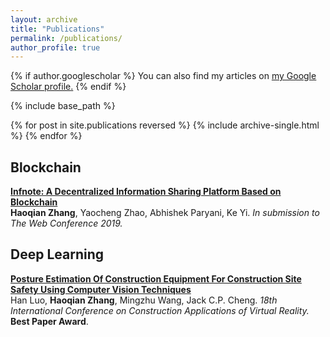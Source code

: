 ```yaml
---
layout: archive
title: "Publications"
permalink: /publications/
author_profile: true
---
```


{% if author.googlescholar %}
  You can also find my articles on <u><a href="{{author.googlescholar}}">my Google Scholar profile</a>.</u>
{% endif %}

{% include base_path %}

{% for post in site.publications reversed %}
  {% include archive-single.html %}
{% endfor %}

## Blockchain

<b>[Infnote: A Decentralized Information Sharing Platform Based on Blockchain](#)</b> <br>
<b>Haoqian Zhang</b>, Yaocheng Zhao, Abhishek Paryani, Ke Yi. <i>In submission to The Web Conference 2019.</i>

## Deep Learning

<b>[Posture Estimation Of Construction Equipment For Construction Site Safety Using Computer Vision Techniques](#)</b> <br>
Han Luo, <b>Haoqian Zhang</b>, Mingzhu Wang, Jack C.P. Cheng. <i>18th International Conference on Construction Applications of Virtual Reality.</i> <b>Best Paper Award</b>.

